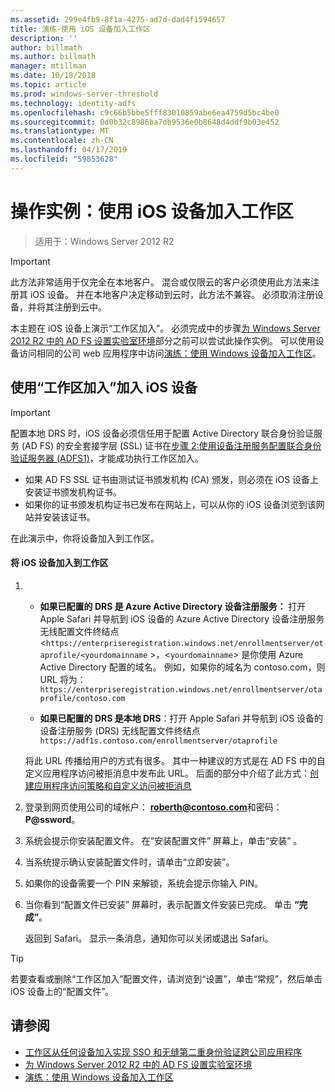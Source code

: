 ```yaml
---
ms.assetid: 299e4fb9-8f1a-4275-ad7d-dad4f1594657
title: 演练-使用 iOS 设备加入工作区
description: ''
author: billmath
ms.author: billmath
manager: mtillman
ms.date: 10/18/2018
ms.topic: article
ms.prod: windows-server-threshold
ms.technology: identity-adfs
ms.openlocfilehash: c9c66b5bbe5fff83010859abe6ea4759d5bc4be0
ms.sourcegitcommit: 0d0b32c8986ba7db9536e0b8648d4ddf9b03e452
ms.translationtype: MT
ms.contentlocale: zh-CN
ms.lasthandoff: 04/17/2019
ms.locfileid: "59853628"
---
```

# <a name="walkthrough-workplace-join-with-an-ios-device"></a>操作实例：使用 iOS 设备加入工作区

>适用于：Windows Server 2012 R2

> [!IMPORTANT] 
> 此方法非常适用于仅完全在本地客户。 混合或仅限云的客户必须使用此方法来注册其 iOS 设备。 并在本地客户决定移动到云时，此方法不兼容。 必须取消注册设备，并将其注册到云中。 

本主题在 iOS 设备上演示“工作区加入”。 必须完成中的步骤[为 Windows Server 2012 R2 中的 AD FS 设置实验室环境](../../ad-fs/deployment/Set-up-the-lab-environment-for-AD-FS-in-Windows-Server-2012-R2.md)部分之前可以尝试此操作实例。 可以使用设备访问相同的公司 web 应用程序中访问[演练：使用 Windows 设备加入工作区](Walkthrough--Workplace-Join-with-a-Windows-Device.md)。


## <a name="join-an-ios-device-with-workplace-join"></a>使用“工作区加入”加入 iOS 设备

> [!IMPORTANT]
> 配置本地 DRS 时，iOS 设备必须信任用于配置 Active Directory 联合身份验证服务 (AD FS) 的安全套接字层 (SSL) 证书在[步骤 2:使用设备注册服务配置联合身份验证服务器 (ADFS1)](../../ad-fs/deployment/Set-up-the-lab-environment-for-AD-FS-in-Windows-Server-2012-R2.md#BKMK_4)，才能成功执行工作区加入。
> 
> -   如果 AD FS SSL 证书由测试证书颁发机构 (CA) 颁发，则必须在 iOS 设备上安装证书颁发机构证书。
> -   如果你的证书颁发机构证书已发布在网站上，可以从你的 iOS 设备浏览到该网站并安装该证书。

在此演示中，你将设备加入到工作区。

#### <a name="to-join-an-ios-device-to-a-workplace"></a>将 iOS 设备加入到工作区

1.  -   **如果已配置的 DRS 是 Azure Active Directory 设备注册服务：** 打开 Apple Safari 并导航到 iOS 设备的 Azure Active Directory 设备注册服务无线配置文件终结点 <`https://enterpriseregistration.windows.net/enrollmentserver/otaprofile/<yourdomainname` >，<`yourdomainname`> 是你使用 Azure Active Directory 配置的域名。 例如，如果你的域名为 contoso.com，则 URL 将为：`https://enterpriseregistration.windows.net/enrollmentserver/otaprofile/contoso.com`

    -   **如果已配置的 DRS 是本地 DRS**：打开 Apple Safari 并导航到 iOS 设备的设备注册服务 (DRS) 无线配置文件终结点 `https://adf1s.contoso.com/enrollmentserver/otaprofile`

    将此 URL 传播给用户的方式有很多。 其中一种建议的方式是在 AD FS 中的自定义应用程序访问被拒消息中发布此 URL。 后面的部分中介绍了此方式：[创建应用程序访问策略和自定义访问被拒消息](https://docs.microsoft.com/azure/active-directory/active-directory-device-registration-on-premises-setup#create-an-application-access-policy-and-custom-access-denied-message)

2.  登录到网页使用公司的域帐户： **roberth@contoso.com**和密码： **P@ssword**。

3.  系统会提示你安装配置文件。 在“安装配置文件”  屏幕上，单击“安装” 。

4.  当系统提示确认安装配置文件时，请单击“立即安装”。

5.  如果你的设备需要一个 PIN 来解锁，系统会提示你输入 PIN。

6.  当你看到“配置文件已安装”  屏幕时，表示配置文件安装已完成。 单击 **“完成”**。

    返回到 Safari。 显示一条消息，通知你可以关闭或退出 Safari。

> [!TIP]
> 若要查看或删除“工作区加入”配置文件，请浏览到“设置”，单击“常规”，然后单击 iOS 设备上的“配置文件”。

## <a name="see-also"></a>请参阅


- [工作区从任何设备加入实现 SSO 和无缝第二重身份验证跨公司应用程序](Join-to-Workplace-from-Any-Device-for-SSO-and-Seamless-Second-Factor-Authentication-Across-Company-Applications.md)
- [为 Windows Server 2012 R2 中的 AD FS 设置实验室环境](../../ad-fs/deployment/Set-up-the-lab-environment-for-AD-FS-in-Windows-Server-2012-R2.md)
- [演练：使用 Windows 设备加入工作区](Walkthrough--Workplace-Join-with-a-Windows-Device.md)



